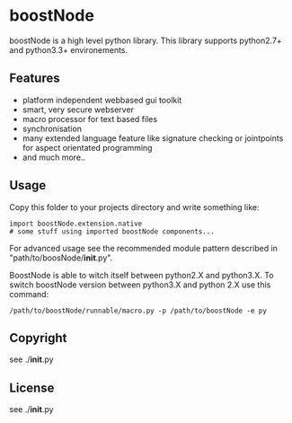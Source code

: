 boostNode
=========

boostNode is a high level python library.
This library supports python2.7+ and python3.3+ environements.

Features
--------

* platform independent webbased gui toolkit
* smart, very secure webserver
* macro processor for text based files
* synchronisation
* many extended language feature like signature checking or jointpoints for aspect orientated programming
* and much more..

Usage
-----

Copy this folder to your projects directory and write something like:

    import boostNode.extension.native
    # some stuff using imported boostNode components...

For advanced usage see the recommended module pattern described in
"path/to/boosNode/__init__.py".

BoostNode is able to witch itself between python2.X and python3.X.
To switch boostNode version between python3.X and python 2.X use this
command:

    /path/to/boostNode/runnable/macro.py -p /path/to/boostNode -e py

Copyright
---------

see ./__init__.py

License
-------

see ./__init__.py
